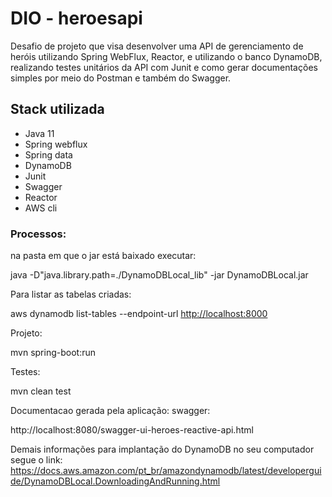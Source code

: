# DIO - heroesapi

Desafio de projeto que visa desenvolver uma API de gerenciamento de heróis utilizando Spring WebFlux, Reactor, e utilizando o banco DynamoDB, realizando testes unitários da API com Junit e como gerar documentações simples por meio do Postman e também do Swagger.

## Stack utilizada

- Java 11
- Spring webflux
- Spring data
- DynamoDB
- Junit
- Swagger
- Reactor
- AWS cli

### Processos:

na pasta em que o jar está baixado executar: 

java -D"java.library.path=./DynamoDBLocal_lib" -jar DynamoDBLocal.jar

Para listar as tabelas criadas: 

aws dynamodb list-tables --endpoint-url [http://localhost:8000](http://localhost:8000/)

Projeto:

mvn spring-boot:run 

Testes:

mvn clean test

Documentacao gerada pela aplicação: swagger: 

http://localhost:8080/swagger-ui-heroes-reactive-api.html

Demais informações para implantação do DynamoDB no seu computador segue o link: https://docs.aws.amazon.com/pt_br/amazondynamodb/latest/developerguide/DynamoDBLocal.DownloadingAndRunning.html
